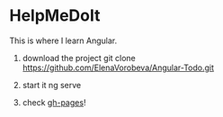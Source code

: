 # HelpMeDoIt

This is where I learn Angular.

1) download the project
git clone https://github.com/ElenaVorobeva/Angular-Todo.git

2) start it
ng serve

3) check [gh-pages](https://elenavorobeva.github.io/Angular-Todo/)!
